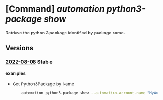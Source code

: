 # [Command] _automation python3-package show_

Retrieve the python 3 package identified by package name.

## Versions

### [2022-08-08](/Resources/mgmt-plane/L3N1YnNjcmlwdGlvbnMve30vcmVzb3VyY2Vncm91cHMve30vcHJvdmlkZXJzL21pY3Jvc29mdC5hdXRvbWF0aW9uL2F1dG9tYXRpb25hY2NvdW50cy97fS9weXRob24zcGFja2FnZXMve30=/2022-08-08.xml) **Stable**

<!-- mgmt-plane /subscriptions/{}/resourcegroups/{}/providers/microsoft.automation/automationaccounts/{}/python3packages/{} 2022-08-08 -->

#### examples

- Get Python3Package by Name
    ```bash
        automation python3-package show --automation-account-name "MyAutomationAccount" --resource-group "MyResourceGroup" --name "PackageName"
    ```
